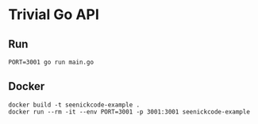 # Trivial Go API

## Run

```
PORT=3001 go run main.go
```

## Docker

```
docker build -t seenickcode-example .
docker run --rm -it --env PORT=3001 -p 3001:3001 seenickcode-example
```